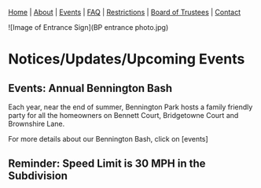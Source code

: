 [Home](index.md) | [About](about.md) | [Events](events.md) | [FAQ](faq.md) | [Restrictions](restrictions.md) | [Board of Trustees](trustees.md) | [Contact](mailto:benningtonparkhoa.org@gmail.com)

![Image of Entrance Sign](BP entrance photo.jpg)


# Notices/Updates/Upcoming Events


## Events: Annual Bennington Bash

Each year, near the end of summer, Bennington Park hosts a family friendly party for all the homeowners on Bennett Court, Bridgetowne Court and Brownshire Lane.

For more details about our Bennington Bash, click on [events]

## Reminder:  Speed Limit is 30 MPH in the Subdivision
